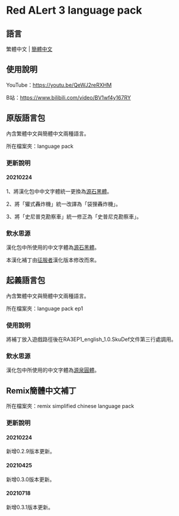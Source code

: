 # Red ALert 3 language pack

## 語言

繁體中文 | [簡體中文](./README.chs.md)

## 使用說明

YouTube：https://youtu.be/QeWJ2reRXHM

B站：https://www.bilibili.com/video/BV1wf4y167RY

## 原版語言包

內含繁體中文與簡體中文兩種語言。

所在檔案夾：language pack

### 更新說明

#### 20210224

1、將漢化包中中文字體統一更換為[源石黑體](https://github.com/ButTaiwan/genseki-font)。

2、將「獾式轟炸機」統一改譯為「袋狸轟炸機」。

3、將「史尼普克勘察車」統一修正為「史普尼克勘察車」。

### 飲水思源

漢化包中所使用的中文字體為[源石黑體](https://github.com/ButTaiwan/genseki-font)。

本漢化補丁由[征服者](http://www.gamesir.net/channel.php?id=5)漢化版本修改而來。

## 起義語言包

內含繁體中文與簡體中文兩種語言。

所在檔案夾：language pack ep1

### 使用說明

將補丁放入遊戲路徑後在RA3EP1_english_1.0.SkuDef文件第三行處調用。

### 飲水思源

漢化包中所使用的中文字體為[源泉圓體](https://github.com/ButTaiwan/gensen-font)。

## Remix簡體中文補丁

所在檔案夾：remix simplified chinese language pack

### 更新說明

#### 20210224

新增0.2.9版本更新。

#### 20210425

新增0.3.0版本更新。

#### 20210718

新增0.3.1版本更新。
